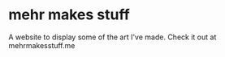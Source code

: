 # mehr makes stuff
A website to display some of the art I've made. Check it out at mehrmakesstuff.me
